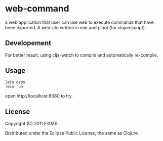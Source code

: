 # web-command

a web application that user can use web to execute commands that have been exported.
A web site written in noir and pinot (for clojurescript). 

## Developement

For better result, using cljs-watch to compile and automatically
re-compile.

## Usage

```bash
lein deps
lein run
```

open http://localhost:8080 to try.

## License

Copyright (C) 2011 FIXME

Distributed under the Eclipse Public License, the same as Clojure.

